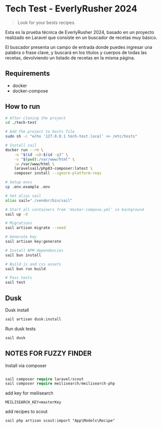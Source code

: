 # Tech Test - EverlyRusher 2024

> Look for your bests recipes.

Esta es la prueba técnica de EverlyRusher 2024, basado en un proyecto realizado
en Laravel que consiste en un buscador de recetas muy básico.

El buscador presenta un campo de entrada donde puedes ingresar una palabra o
frase clave, y buscará en los títulos y cuerpos de todas las recetas,
devolviendo un listado de recetas en la misma página.

## Requirements

* docker
* docker-compose

## How to run

```bash
# After cloning the project
cd ./tech-test

# Add the project to hosts file
sudo sh -c "echo '127.0.0.1 tech-test.local' >> /etc/hosts"

# Install sail
docker run --rm \
    -u "$(id -u):$(id -g)" \
    -v "$(pwd):/var/www/html" \
    -w /var/www/html \
    laravelsail/php83-composer:latest \
    composer install --ignore-platform-reqs

# Setup envs
cp .env.example .env

# Set alias sail
alias sail="./vendor/bin/sail"

# Start all containers from 'docker-compose.yml' in background
sail up -d

# Migrations
sail artisan migrate --seed

# Generate key
sail artisan key:generate

# Install NPM dependencies
sail bun install

# Build js and css assets
sail bun run build

# Pass tests
sail test
```

## Dusk

Dusk install
```php
sail artisan dusk:install
```

Run dusk tests
```php
sail dusk
```

## NOTES FOR FUZZY FINDER
Install via composer
```php

sail composer require laravel/scout
sail composer require meilisearch/meilisearch-php
```

add key for meilisearch
```
MEILISEARCH_KEY=masterKey
```

add recipes to scout
```
sail php artisan scout:import "App\Models\Recipe"
```

